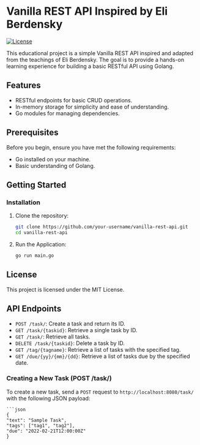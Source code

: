 # Vanilla REST API Inspired by Eli Berdensky

[![License](https://img.shields.io/badge/License-MIT-blue.svg)](LICENSE)

This educational project is a simple Vanilla REST API inspired and adapted from the teachings of Eli Berdensky. The goal is to provide a hands-on learning experience for building a basic RESTful API using Golang.

## Features

- RESTful endpoints for basic CRUD operations.
- In-memory storage for simplicity and ease of understanding.
- Go modules for managing dependencies.

## Prerequisites

Before you begin, ensure you have met the following requirements:

- Go installed on your machine.
- Basic understanding of Golang.

## Getting Started

### Installation

1. Clone the repository:

   ```bash
   git clone https://github.com/your-username/vanilla-rest-api.git
   cd vanilla-rest-api


2. Run the Application:

   ```bash
   go run main.go

## License
This project is licensed under the MIT License.

## API Endpoints

- `POST /task/`: Create a task and return its ID.
- `GET /task/{taskid}`: Retrieve a single task by ID.
- `GET /task/`: Retrieve all tasks.
- `DELETE /task/{taskid}`: Delete a task by ID.
- `GET /tag/{tagname}`: Retrieve a list of tasks with the specified tag.
- `GET /due/{yy}/{mm}/{dd}`: Retrieve a list of tasks due by the specified date.

### Creating a New Task (POST /task/)

To create a new task, send a `POST` request to `http://localhost:8080/task/` with the following JSON payload:

    ```json
    {
    "text": "Sample Task",
    "tags": ["tag1", "tag2"],
    "due": "2022-02-21T12:00:00Z"
    }

